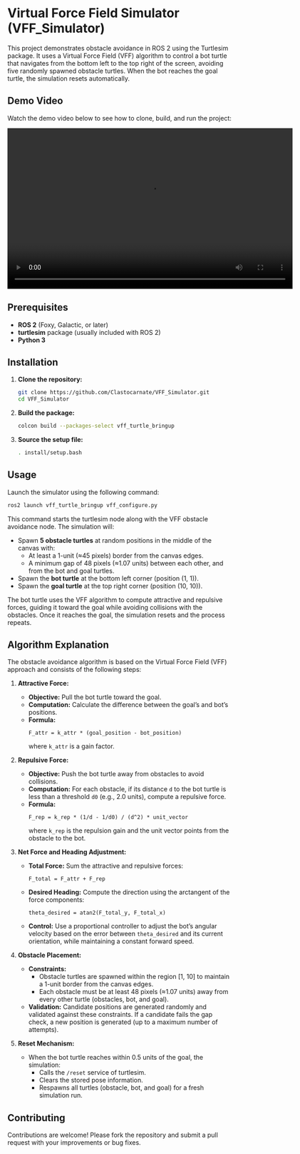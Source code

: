 # Virtual Force Field Simulator (VFF_Simulator)

This project demonstrates obstacle avoidance in ROS 2 using the Turtlesim package. It uses a Virtual Force Field (VFF) algorithm to control a bot turtle that navigates from the bottom left to the top right of the screen, avoiding five randomly spawned obstacle turtles. When the bot reaches the goal turtle, the simulation resets automatically.

## Demo Video

Watch the demo video below to see how to clone, build, and run the project:

<video width="640" height="360" controls>
  <source src="videos/demo_output.mp4" type="video/mp4">
  Your browser does not support the video tag.
</video>



## Prerequisites

- **ROS 2** (Foxy, Galactic, or later)
- **turtlesim** package (usually included with ROS 2)
- **Python 3**

## Installation

1. **Clone the repository:**
   ```bash
   git clone https://github.com/Clastocarnate/VFF_Simulator.git
   cd VFF_Simulator
   ```
2. **Build the package:**
   ```bash
   colcon build --packages-select vff_turtle_bringup
   ```
3. **Source the setup file:**
   ```bash
   . install/setup.bash
   ```

## Usage

Launch the simulator using the following command:
```bash
ros2 launch vff_turtle_bringup vff_configure.py
```

This command starts the turtlesim node along with the VFF obstacle avoidance node. The simulation will:

- Spawn **5 obstacle turtles** at random positions in the middle of the canvas with:
  - At least a 1-unit (≈45 pixels) border from the canvas edges.
  - A minimum gap of 48 pixels (≈1.07 units) between each other, and from the bot and goal turtles.
- Spawn the **bot turtle** at the bottom left corner (position (1, 1)).
- Spawn the **goal turtle** at the top right corner (position (10, 10)).

The bot turtle uses the VFF algorithm to compute attractive and repulsive forces, guiding it toward the goal while avoiding collisions with the obstacles. Once it reaches the goal, the simulation resets and the process repeats.

## Algorithm Explanation

The obstacle avoidance algorithm is based on the Virtual Force Field (VFF) approach and consists of the following steps:

1. **Attractive Force:**
   - **Objective:** Pull the bot turtle toward the goal.
   - **Computation:** Calculate the difference between the goal’s and bot’s positions.
   - **Formula:**
     ```
     F_attr = k_attr * (goal_position - bot_position)
     ```
     where `k_attr` is a gain factor.

2. **Repulsive Force:**
   - **Objective:** Push the bot turtle away from obstacles to avoid collisions.
   - **Computation:** For each obstacle, if its distance `d` to the bot turtle is less than a threshold `d0` (e.g., 2.0 units), compute a repulsive force.
   - **Formula:**
     ```
     F_rep = k_rep * (1/d - 1/d0) / (d^2) * unit_vector
     ```
     where `k_rep` is the repulsion gain and the unit vector points from the obstacle to the bot.

3. **Net Force and Heading Adjustment:**
   - **Total Force:** Sum the attractive and repulsive forces:
     ```
     F_total = F_attr + F_rep
     ```
   - **Desired Heading:** Compute the direction using the arctangent of the force components:
     ```
     theta_desired = atan2(F_total_y, F_total_x)
     ```
   - **Control:** Use a proportional controller to adjust the bot’s angular velocity based on the error between `theta_desired` and its current orientation, while maintaining a constant forward speed.

4. **Obstacle Placement:**
   - **Constraints:**
     - Obstacle turtles are spawned within the region [1, 10] to maintain a 1-unit border from the canvas edges.
     - Each obstacle must be at least 48 pixels (≈1.07 units) away from every other turtle (obstacles, bot, and goal).
   - **Validation:** Candidate positions are generated randomly and validated against these constraints. If a candidate fails the gap check, a new position is generated (up to a maximum number of attempts).

5. **Reset Mechanism:**
   - When the bot turtle reaches within 0.5 units of the goal, the simulation:
     - Calls the `/reset` service of turtlesim.
     - Clears the stored pose information.
     - Respawns all turtles (obstacle, bot, and goal) for a fresh simulation run.

## Contributing

Contributions are welcome! Please fork the repository and submit a pull request with your improvements or bug fixes.

